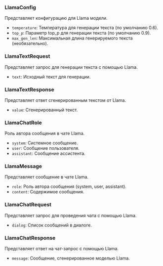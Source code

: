 ### LlamaConfig
Представляет конфигурацию для Llama модели.

- `temperature`: Температура для генерации текста (по умолчанию 0.6).
- `top_p`: Параметр top_p для генерации текста (по умолчанию 0.9).
- `max_gen_len`: Максимальная длина генерируемого текста (необязательно).

### LlamaTextRequest
Представляет запрос для генерации текста с помощью Llama.

- `text`: Исходный текст для генерации.

### LlamaTextResponse
Представляет ответ сгенерированным текстом от Llama.

- `value`: Сгенерированный текст.

### LlamaChatRole
Роль автора сообщения в чате Llama.

- `system`: Системное сообщение.
- `user`: Сообщение пользователя.
- `assistant`: Сообщение ассистента.

### LlamaMessage
Представляет сообщение в чате Llama.

- `role`: Роль автора сообщения (system, user, assistant).
- `content`: Содержимое сообщения.

### LlamaChatRequest
Представляет запрос для проведения чата с помощью Llama.

- `dialog`: Список сообщений в диалоге.

### LlamaChatResponse
Представляет ответ на чат-запрос с помощью Llama.

- `message`: Сообщение, сгенерированное моделью Llama.
